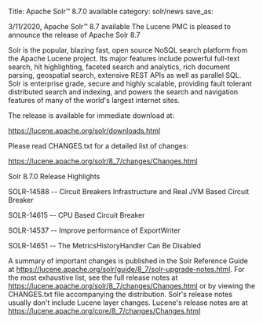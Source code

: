 Title: Apache Solr™ 8.7.0 available
category: solr/news
save_as:

3/11/2020, Apache Solr™ 8.7 available
The Lucene PMC is pleased to announce the release of Apache Solr 8.7

Solr is the popular, blazing fast, open source NoSQL search platform from the Apache Lucene project. Its major features include powerful full-text search, hit highlighting, faceted search and analytics, rich document parsing, geospatial search, extensive REST APIs as well as parallel SQL. Solr is enterprise grade, secure and highly scalable, providing fault tolerant distributed search and indexing, and powers the search and navigation features of many of the world's largest internet sites.

The release is available for immediate download at:

https://lucene.apache.org/solr/downloads.html

Please read CHANGES.txt for a detailed list of changes:

https://lucene.apache.org/solr/8_7/changes/Changes.html

Solr 8.7.0 Release Highlights

SOLR-14588 -- Circuit Breakers Infrastructure and Real JVM Based Circuit Breaker

SOLR-14615 –- CPU Based Circuit Breaker

SOLR-14537 -- Improve performance of ExportWriter

SOLR-14651 -- The MetricsHistoryHandler Can Be Disabled



A summary of important changes is published in the Solr Reference Guide at https://lucene.apache.org/solr/guide/8_7/solr-upgrade-notes.html. For the most exhaustive list, see the full release notes at https://lucene.apache.org/solr/8_7/changes/Changes.html or by viewing the CHANGES.txt file accompanying the distribution.  Solr's release notes usually don't include Lucene layer changes.  Lucene's release notes are at https://lucene.apache.org/core/8_7/changes/Changes.html
